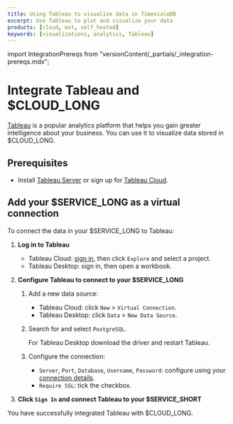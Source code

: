 ```yaml
---
title: Using Tableau to visualize data in TimescaleDB
excerpt: Use Tableau to plot and visualize your data
products: [cloud, mst, self_hosted]
keywords: [visualizations, analytics, Tableau]
---
```


import IntegrationPrereqs from "versionContent/_partials/_integration-prereqs.mdx";

# Integrate Tableau and $CLOUD_LONG

[Tableau][tableau] is a popular analytics platform that helps you gain greater intelligence about your business. You can use it to visualize
data stored in $CLOUD_LONG.

## Prerequisites

<IntegrationPrereqs />

* Install [Tableau Server][tableau-server] or sign up for [Tableau Cloud][tableau-cloud].

## Add your $SERVICE_LONG as a virtual connection

To connect the data in your $SERVICE_LONG to Tableau:

<Procedure>

1.  **Log in to Tableau**
    - Tableau Cloud: [sign in][tableau-login], then click `Explore` and select a project. 
    - Tableau Desktop: sign in, then open a workbook.

1.  **Configure Tableau to connect to your $SERVICE_LONG** 
    1. Add a new data source: 
       - Tableau Cloud: click `New` > `Virtual Connection`.
       - Tableau Desktop: click `Data` > `New Data Source`.
    1. Search for and select `PostgreSQL`.
    
       For Tableau Desktop download the driver and restart Tableau.
    1. Configure the connection:
        - `Server`, `Port`, `Database`, `Username`, `Password`: configure using your [connection details][connection-info].
        - `Require SSL`: tick the checkbox.
    
1.  **Click `Sign In` and connect Tableau to your $SERVICE_SHORT**

</Procedure>

You have successfully integrated Tableau with $CLOUD_LONG.

[tableau-cloud]: https://www.tableau.com/products/trial
[tableau-server]: https://www.tableau.com/support/releases/server/2024.2.6#esdalt
[tableau-login]: http://online.tableau.com/
[cloud-login]: https://console.cloud.timescale.com/
[connection-info]: /use-timescale/:currentVersion:/integrations/find-connection-details/
[tableau]: https://www.tableau.com/
